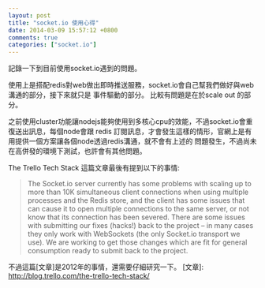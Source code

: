 ```yaml
---
layout: post
title: "socket.io 使用心得"
date: 2014-03-09 15:57:12 +0800
comments: true
categories: ["socket.io"]
---
```


記錄一下到目前使用socket.io遇到的問題。

<!-- more -->

使用上是搭配redis對web做出即時推送服務，socket.io會自己幫我們做好與web溝通的部分，接下來就只是
事件驅動的部分。 比較有問題是在於scale out 的部分。

之前使用cluster功能讓nodejs能夠使用到多核心cpu的效能，不過socket.io會重復送出訊息，每個node會跟
redis 訂閱訊息，才會發生這樣的情形，官網上是有用提供一個方案讓各個node透過redis溝通，就不會有上述的
問題發生，不過尚未在高併發的環境下測試，也許會有其他問題。

The Trello Tech Stack 這篇文章最後有提到以下的事情:

> The Socket.io server currently has some problems with scaling up to more than 10K simultaneous client connections when using multiple processes and the Redis store, and the client has some issues that can cause it to open multiple connections to the same server, or not know that its connection has been severed. There are some issues 
with submitting our fixes (hacks!) back to the project – in many cases they only work with WebSockets (the only Socket.io transport we use). We are working to 
get those changes which are fit for general consumption ready to submit back to the project.

不過這篇[文章]是2012年的事情，還需要仔細研究一下。
[文章]: http://blog.trello.com/the-trello-tech-stack/   
